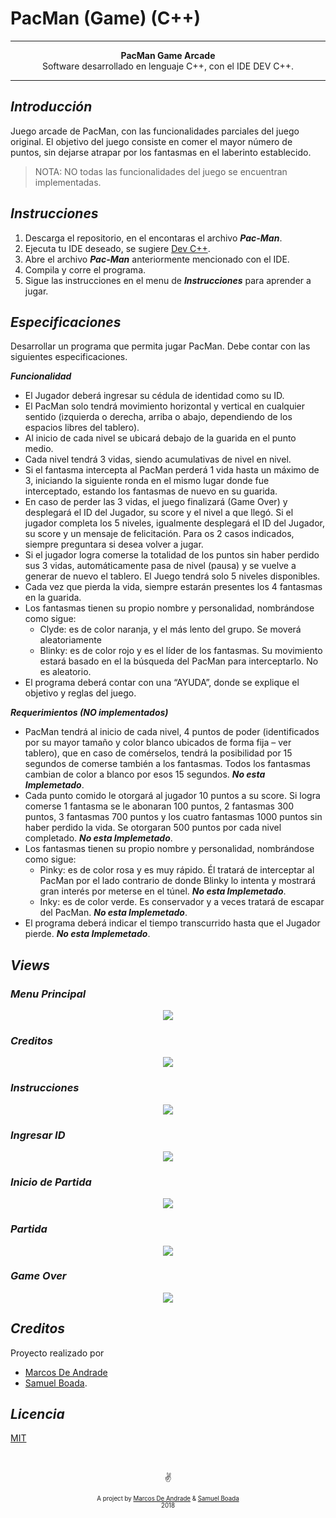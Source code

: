 # PacMan (Game) (C++)

---

<p align="center"><b>PacMan Game Arcade</b><br>Software desarrollado en lenguaje C++, con el IDE DEV C++.</p>

---

## ***Introducción***

Juego arcade de PacMan, con las funcionalidades parciales del juego original. El objetivo del juego consiste en comer el mayor número de puntos, sin dejarse atrapar por los fantasmas en el laberinto establecido.
> NOTA: NO todas las funcionalidades del juego se encuentran implementadas.

## ***Instrucciones***
1. Descarga el repositorio, en el encontaras el archivo ***Pac-Man***.
2. Ejecuta tu IDE deseado, se sugiere [Dev C++](https://sourceforge.net/projects/orwelldevcpp/).
3. Abre el archivo ***Pac-Man*** anteriormente mencionado con el IDE.
4. Compila y corre el programa.
5. Sigue las instrucciones en el menu de ***Instrucciones*** para aprender a jugar.

## ***Especificaciones***

Desarrollar un programa que permita jugar PacMan. Debe contar con las siguientes especificaciones.

***Funcionalidad***

  - El Jugador deberá ingresar su cédula de identidad como su ID.
  - El PacMan solo tendrá movimiento horizontal y vertical en cualquier sentido (izquierda o derecha, arriba o abajo, dependiendo de los espacios libres del tablero).
  - Al inicio de cada nivel se ubicará debajo de la guarida en el punto medio.
  - Cada nivel tendrá 3 vidas, siendo acumulativas de nivel en nivel.
  - Si el fantasma intercepta al PacMan perderá 1 vida hasta un máximo de 3, iniciando la siguiente ronda en el mismo lugar donde fue interceptado, estando los fantasmas de nuevo en su guarida.
  - En caso de perder las 3 vidas, el juego finalizará (Game Over) y desplegará el ID del Jugador, su score y el nivel a que llegó. Si el jugador completa los 5 niveles, igualmente desplegará el ID del Jugador, su score y un mensaje de felicitación. Para os 2 casos indicados, siempre preguntara si desea volver a jugar.
  - Si el jugador logra comerse la totalidad de los puntos sin haber perdido sus 3 vidas, automáticamente pasa de nivel (pausa) y se vuelve a generar de nuevo el tablero. El Juego tendrá solo 5 niveles disponibles.
  - Cada vez que pierda la vida, siempre estarán presentes los 4 fantasmas en la guarida.
  - Los fantasmas tienen su propio nombre y personalidad, nombrándose como sigue:
    *  Clyde: es de color naranja, y el más lento del grupo. Se moverá aleatoriamente
    *  Blinky: es de color rojo y es el líder de los fantasmas. Su movimiento estará basado en el la búsqueda del PacMan para interceptarlo. No es aleatorio.
  - El programa deberá contar con una “AYUDA”, donde se explique el objetivo y reglas del juego.

***Requerimientos (NO implementados)***

  - PacMan tendrá al inicio de cada nivel, 4 puntos de poder (identificados por su mayor tamaño y color blanco ubicados de forma fija – ver tablero), que en caso de comérselos, tendrá la posibilidad por 15 segundos de comerse también a los fantasmas. Todos los fantasmas cambian de color a blanco por esos 15 segundos. ***No esta Implemetado***.
  - Cada punto comido le otorgará al jugador 10 puntos a su score. Si logra comerse 1 fantasma se le abonaran 100 puntos, 2 fantasmas 300 puntos, 3 fantasmas 700 puntos y los cuatro fantasmas 1000 puntos sin haber perdido la vida. Se otorgaran 500 puntos por cada nivel completado. ***No esta Implemetado***.
  - Los fantasmas tienen su propio nombre y personalidad, nombrándose como sigue:
    *  Pinky: es de color rosa y es muy rápido. Él tratará de interceptar al PacMan por el lado contrario de donde Blinky lo intenta y mostrará gran interés por meterse en el túnel. ***No esta Implemetado***.
    *  Inky: es de color verde. Es conservador y a veces tratará de escapar del PacMan. ***No esta Implemetado***.
  - El programa deberá indicar el tiempo transcurrido hasta que el Jugador pierde. ***No esta Implemetado***.

## ***Views***

### *Menu Principal*
<p align="center"><img src="https://i.ibb.co/M7sgtnM/Imagen1.png"></p>

### *Creditos*
<p align="center"><img src="https://i.ibb.co/9cnP7hx/Imagen2.png"></p>

### *Instrucciones*
<p align="center"><img src="https://i.ibb.co/dLGCG1D/Imagen3.png"></p>

### *Ingresar ID*
<p align="center"><img src="https://i.ibb.co/LJw61x4/Imagen4.png"></p>

### *Inicio de Partida*
<p align="center"><img src="https://i.ibb.co/tLBfcPx/Imagen5.png"></p>

### *Partida*
<p align="center"><img src="https://i.ibb.co/f9KNmM8/Imagen6.png"></p>

### *Game Over*
<p align="center"><img src="https://i.ibb.co/d5gZ4WD/Imagen7.png"></p>

## ***Creditos***

Proyecto realizado por
* [Marcos De Andrade](https://github.com/MarcosDeAndrade)
* [Samuel Boada](https://github.com/systems-multimedia).

## ***Licencia***

[MIT](https://github.com/MarcosDeAndrade/PacMan/blob/master/LICENSE)

&nbsp;

<p align="center">✌️</p>
<p align="center">
<sub><sup>A project by <a href="https://github.com/MarcosDeAndrade">Marcos De Andrade</a> & <a href="https://github.com/systems-multimedia">Samuel Boada</a><br>2018</sup></sub></p>
